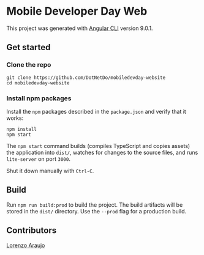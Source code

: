 # Mobile Developer Day Web

This project was generated with [Angular CLI](https://github.com/angular/angular-cli) version 9.0.1.

## Get started

### Clone the repo

```shell
git clone https://github.com/DotNetDo/mobiledevday-website
cd mobiledevday-website
```

### Install npm packages

Install the `npm` packages described in the `package.json` and verify that it works:

```shell
npm install
npm start
```

The `npm start` command builds (compiles TypeScript and copies assets) the application into `dist/`, watches for changes to the source files, and runs `lite-server` on port `3000`.

Shut it down manually with `Ctrl-C`.


## Build

Run `npm run build:prod` to build the project. The build artifacts will be stored in the `dist/` directory. Use the `--prod` flag for a production build.

## Contributors
[Lorenzo Araujo](https://github.com/valentineg8)
